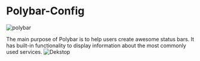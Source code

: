 # Polybar-Config
![polybar](https://github.com/polybar/polybar/blob/master/banner.png)


The main purpose of Polybar is to help users create awesome status bars. It has built-in functionality to display information about the most commonly used services.
![Dekstop](https://ibb.co/1R3WS9X)
